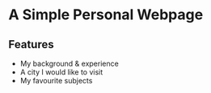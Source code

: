 # A Simple Personal Webpage

## Features
* My background & experience 
* A city I would like to visit
* My favourite subjects
